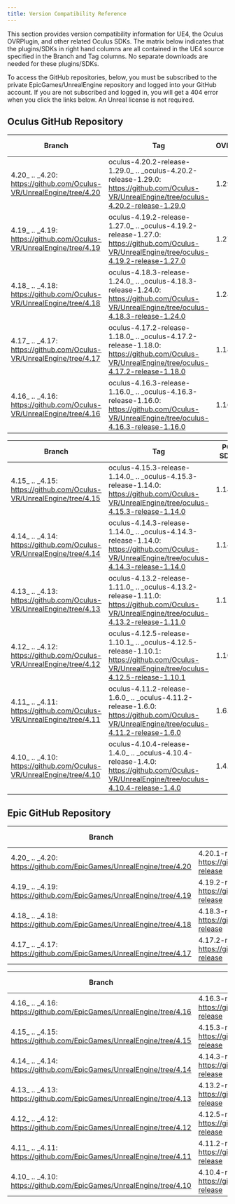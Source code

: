 ```yaml
---
title: Version Compatibility Reference
---
```


This section provides version compatibility information for UE4, the Oculus OVRPlugin, and other related Oculus SDKs. The matrix below indicates that the plugins/SDKs in right hand columns are all contained in the UE4 source specified in the Branch and Tag columns. No separate downloads are needed for these plugins/SDKs.

 To access the GitHub repositories, below, you must be subscribed to the private EpicGames/UnrealEngine repository and logged into your GitHub account. If you are not subscribed and logged in, you will get a 404 error when you click the links below. An Unreal license is not required.

## Oculus GitHub Repository

|                                Branch                                |                                                                     Tag                                                                     | OVRPlugin | Platform SDK | Audio SDK | Avatar SDK |
|----------------------------------------------------------------------|----------------------------------------------------------------------------------------------------------------------------------------------|-----------|--------------|-----------|------------|
| 4.20_  .. _4.20: https://github.com/Oculus-VR/UnrealEngine/tree/4.20 | oculus-4.20.2-release-1.29.0_  .. _oculus-4.20.2-release-1.29.0: https://github.com/Oculus-VR/UnrealEngine/tree/oculus-4.20.2-release-1.29.0 |  1.29.0  |    1.24.0    |  1.18.0  |   1.12.0   |
| 4.19_  .. _4.19: https://github.com/Oculus-VR/UnrealEngine/tree/4.19 | oculus-4.19.2-release-1.27.0_  .. _oculus-4.19.2-release-1.27.0: https://github.com/Oculus-VR/UnrealEngine/tree/oculus-4.19.2-release-1.27.0 |  1.27.0  |    1.24.0    |  1.18.0  |            |
| 4.18_  .. _4.18: https://github.com/Oculus-VR/UnrealEngine/tree/4.18 | oculus-4.18.3-release-1.24.0_  .. _oculus-4.18.3-release-1.24.0: https://github.com/Oculus-VR/UnrealEngine/tree/oculus-4.18.3-release-1.24.0 |  1.24.0  |    1.20.0    |   1.0.2   |            |
| 4.17_  .. _4.17: https://github.com/Oculus-VR/UnrealEngine/tree/4.17 | oculus-4.17.2-release-1.18.0_  .. _oculus-4.17.2-release-1.18.0: https://github.com/Oculus-VR/UnrealEngine/tree/oculus-4.17.2-release-1.18.0 |  1.18.0  |    1.16.0    |   1.0.2   |            |
| 4.16_  .. _4.16: https://github.com/Oculus-VR/UnrealEngine/tree/4.16 | oculus-4.16.3-release-1.16.0_  .. _oculus-4.16.3-release-1.16.0: https://github.com/Oculus-VR/UnrealEngine/tree/oculus-4.16.3-release-1.16.0 |  1.16.0  |    1.16.0    |   1.0.2   |            |

|                                Branch                                |                                                                     Tag                                                                     | PC SDK | Mobile SDK |
|----------------------------------------------------------------------|----------------------------------------------------------------------------------------------------------------------------------------------|--------|------------|
| 4.15_  .. _4.15: https://github.com/Oculus-VR/UnrealEngine/tree/4.15 | oculus-4.15.3-release-1.14.0_  .. _oculus-4.15.3-release-1.14.0: https://github.com/Oculus-VR/UnrealEngine/tree/oculus-4.15.3-release-1.14.0 | 1.14.0 |   1.0.4   |
| 4.14_  .. _4.14: https://github.com/Oculus-VR/UnrealEngine/tree/4.14 | oculus-4.14.3-release-1.14.0_  .. _oculus-4.14.3-release-1.14.0: https://github.com/Oculus-VR/UnrealEngine/tree/oculus-4.14.3-release-1.14.0 | 1.14.0 |   1.0.3   |
| 4.13_  .. _4.13: https://github.com/Oculus-VR/UnrealEngine/tree/4.13 | oculus-4.13.2-release-1.11.0_  .. _oculus-4.13.2-release-1.11.0: https://github.com/Oculus-VR/UnrealEngine/tree/oculus-4.13.2-release-1.11.0 | 1.11.0 |   1.0.3   |
| 4.12_  .. _4.12: https://github.com/Oculus-VR/UnrealEngine/tree/4.12 | oculus-4.12.5-release-1.10.1_  .. _oculus-4.12.5-release-1.10.1: https://github.com/Oculus-VR/UnrealEngine/tree/oculus-4.12.5-release-1.10.1 | 1.10.1 |   1.0.3   |
| 4.11_  .. _4.11: https://github.com/Oculus-VR/UnrealEngine/tree/4.11 |  oculus-4.11.2-release-1.6.0_  .. _oculus-4.11.2-release-1.6.0: https://github.com/Oculus-VR/UnrealEngine/tree/oculus-4.11.2-release-1.6.0  | 1.6.0 |   1.0.3   |
| 4.10_  .. _4.10: https://github.com/Oculus-VR/UnrealEngine/tree/4.10 |  oculus-4.10.4-release-1.4.0_  .. _oculus-4.10.4-release-1.4.0: https://github.com/Oculus-VR/UnrealEngine/tree/oculus-4.10.4-release-1.4.0  | 1.4.0 |   1.0.2   |

## Epic GitHub Repository

|                                Branch                                |                                                Tag                                                | OVRPlugin | Platform SDK | Audio SDK |
|----------------------------------------------------------------------|----------------------------------------------------------------------------------------------------|-----------|--------------|-----------|
| 4.20_  .. _4.20: https://github.com/EpicGames/UnrealEngine/tree/4.20 | 4.20.1-release_  .. _4.20.1-release: https://github.com/EpicGames/UnrealEngine/tree/4.20.1-release |  1.25.0  |    1.24.0    |  1.18.0  |
| 4.19_  .. _4.19: https://github.com/EpicGames/UnrealEngine/tree/4.19 | 4.19.2-release_  .. _4.19.2-release: https://github.com/EpicGames/UnrealEngine/tree/4.19.2-release |  1.21.0  |    1.20.0    |  1.18.0  |
| 4.18_  .. _4.18: https://github.com/EpicGames/UnrealEngine/tree/4.18 | 4.18.3-release_  .. _4.18.3-release: https://github.com/EpicGames/UnrealEngine/tree/4.18.3-release |  1.19.0  |    1.16.0    |   1.0.2   |
| 4.17_  .. _4.17: https://github.com/EpicGames/UnrealEngine/tree/4.17 | 4.17.2-release_  .. _4.17.2-release: https://github.com/EpicGames/UnrealEngine/tree/4.17.2-release |  1.15.0  |    1.15.0    |   1.0.2   |

|                                Branch                                |                                                Tag                                                | PC SDK | Mobile SDK |
|----------------------------------------------------------------------|----------------------------------------------------------------------------------------------------|--------|------------|
| 4.16_  .. _4.16: https://github.com/EpicGames/UnrealEngine/tree/4.16 | 4.16.3-release_  .. _4.16.3-release: https://github.com/EpicGames/UnrealEngine/tree/4.16.3-release | 1.12.0 |   1.0.4   |
| 4.15_  .. _4.15: https://github.com/EpicGames/UnrealEngine/tree/4.15 | 4.15.3-release_  .. _4.15.3-release: https://github.com/EpicGames/UnrealEngine/tree/4.15.3-release | 1.10.0 |   1.0.3   |
| 4.14_  .. _4.14: https://github.com/EpicGames/UnrealEngine/tree/4.14 | 4.14.3-release_  .. _4.14.3-release: https://github.com/EpicGames/UnrealEngine/tree/4.14.3-release | 1.8.0 |   1.0.3   |
| 4.13_  .. _4.13: https://github.com/EpicGames/UnrealEngine/tree/4.13 | 4.13.2-release_  .. _4.13.2-release: https://github.com/EpicGames/UnrealEngine/tree/4.13.2-release | 1.6.0 |   1.0.3   |
| 4.12_  .. _4.12: https://github.com/EpicGames/UnrealEngine/tree/4.12 | 4.12.5-release_  .. _4.12.5-release: https://github.com/EpicGames/UnrealEngine/tree/4.12.5-release | 1.3.2 |   1.0.1   |
| 4.11_  .. _4.11: https://github.com/EpicGames/UnrealEngine/tree/4.11 | 4.11.2-release_  .. _4.11.2-release: https://github.com/EpicGames/UnrealEngine/tree/4.11.2-release | 1.3.0 |   1.0.1   |
| 4.10_  .. _4.10: https://github.com/EpicGames/UnrealEngine/tree/4.10 | 4.10.4-release_  .. _4.10.4-release: https://github.com/EpicGames/UnrealEngine/tree/4.10.4-release | 0.8.0 |   0.6.2   |
